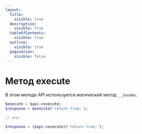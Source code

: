 ```yaml
---
layout:
  title:
    visible: true
  description:
    visible: true
  tableOfContents:
    visible: true
  outline:
    visible: true
  pagination:
    visible: false
---
```


# Метод execute

В этом методе API используется магический метод `__invoke`.

```php
$execute = $api->execute;
$response = $execute('return true;');

// или

$response = ($api->execute)('return true;');
```
